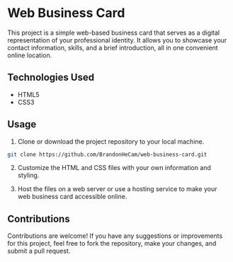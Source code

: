 # Web Business Card

This project is a simple web-based business card that serves as a digital representation of your professional identity. It allows you to showcase your contact information, skills, and a brief introduction, all in one convenient online location.

## Technologies Used

- HTML5
- CSS3

## Usage

1. Clone or download the project repository to your local machine.

```bash
git clone https://github.com/BrandonHeCam/web-business-card.git
```

2. Customize the HTML and CSS files with your own information and styling.

3. Host the files on a web server or use a hosting service to make your web business card accessible online.

## Contributions

Contributions are welcome! If you have any suggestions or improvements for this project, feel free to fork the repository, make your changes, and submit a pull request.

